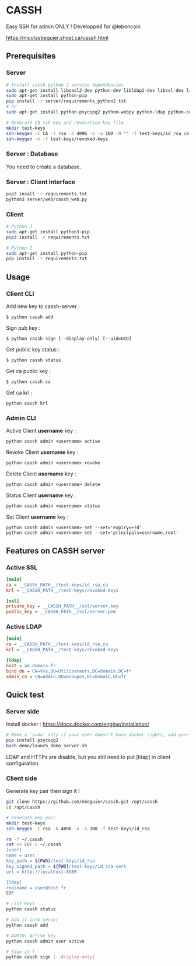 # CASSH

Easy SSH for admin ONLY !
Developped for @leboncoin

https://nicolasbeguier.shost.ca/cassh.html

## Prerequisites

### Server

```bash
# Install cassh python 2 service dependencies
sudo apt-get install libsasl2-dev python-dev libldap2-dev libssl-dev libpq-dev
sudo apt-get install python-pip
pip install -r server/requirements_python2.txt
# or
sudo apt-get install python-psycopg2 python-webpy python-ldap python-configparser python-requests python-openssl

# Generate CA ssh key and revocation key file
mkdir test-keys
ssh-keygen -C CA -t rsa -b 4096 -o -a 100 -N "" -f test-keys/id_rsa_ca # without passphrase
ssh-keygen -k -f test-keys/revoked-keys
```

### Server : Database

You need to create a database.

### Server : Client interface
```bash
pip3 insall -r requirements.txt
python3 server/web/cassh_web.py
```

### Client

```bash
# Python 3
sudo apt-get install python3-pip
pip3 install -r requirements.txt

# Python 2
sudo apt-get install python-pip
pip install -r requirements.txt
```


## Usage

### Client CLI

Add new key to cassh-server :
```
$ python cassh add
```

Sign pub key :
```
$ python cassh sign [--display-only] [--uid=UID]
```

Get public key status :
```
$ python cassh status
```

Get ca public key :
```
$ python cassh ca
```

Get ca krl :
```
python cassh krl
```

### Admin CLI

Active Client **username** key :
```
python cassh admin <username> active
```

Revoke Client **username** key :
```
python cassh admin <username> revoke
```

Delete Client **username** key :
```
python cassh admin <username> delete
```

Status Client **username** key :
```
python cassh admin <username> status
```

Set Client **username** key :
```
python cassh admin <username> set --set='expiry=+7d'
python cassh admin <username> set --set='principals=username,root'
```


## Features on CASSH server

### Active SSL
```ini
[main]
ca = __CASSH_PATH__/test-keys/id_rsa_ca
krl = __CASSH_PATH__/test-keys/revoked-keys

[ssl]
private_key = __CASSH_PATH__/ssl/server.key
public_key = __CASSH_PATH__/ssl/server.pem
```

### Active LDAP
```ini
[main]
ca = __CASSH_PATH__/test-keys/id_rsa_ca
krl = __CASSH_PATH__/test-keys/revoked-keys

[ldap]
host = ad.domain.fr
bind_dn = CN=%%s,OU=Utilisateurs,DC=Domain,DC=fr
admin_cn = CN=Admin,OU=Groupes,DC=Domain,DC=fr
```


## Quick test

### Server side

Install docker : https://docs.docker.com/engine/installation/


```bash
# Make a 'sudo' only if your user doesn't have docker rights, add your user into docker group
pip install psycopg2
bash demo/launch_demo_server.sh
```

LDAP and HTTPs are disable, but you still need to put [ldap] in client configuration.


### Client side

Generate key pair then sign it !

```bash
git clone https://github.com/nbeguier/cassh.git /opt/cassh
cd /opt/cassh

# Generate key pair
mkdir test-keys
ssh-keygen -t rsa -b 4096 -o -a 100 -f test-keys/id_rsa

rm -f ~/.cassh
cat << EOF > ~/.cassh
[user]
name = user
key_path = ${PWD}/test-keys/id_rsa
key_signed_path = ${PWD}/test-keys/id_rsa-cert
url = http://localhost:8080

[ldap]
realname = user@test.fr
EOF

# List keys
python cassh status

# Add it into server
python cassh add

# ADMIN: Active key
python cassh admin user active

# Sign it !
python cassh sign [--display-only]
```

